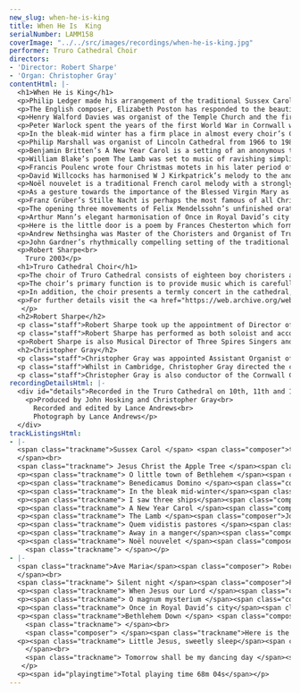 ```yaml
---
new_slug: when-he-is-king
title: When He Is  King
serialNumber: LAMM158
coverImage: "../../src/images/recordings/when-he-is-king.jpg"
performer: Truro Cathedral Choir
directors:
- 'Director: Robert Sharpe'
- 'Organ: Christopher Gray'
contentHtml: |-
  <h1>When He is King</h1>
  <p>Philip Ledger made his arrangement of the traditional Sussex Carol melody for broadcast in the Festival of Nine Lessons and Carols from King’s College, Cambridge where he was Director of Music in the 1970s. The very first Festival of Nine Lessons and Carols actually took place in Truro Cathedral under the direction of Archbishop Benson and was later simplified for use in King’s College in 1918. It continues annually in Truro, recently expanding because of popular demand, to two services each year. Sir Philip’s arrangement combines a sparkling organ accompaniment with different combinations of voices culminating with a strong unison verse with descant.</p>
  <p>The English composer, Elizabeth Poston has responded to the beautiful words of the American text, Jesus Christ the Apple Tree, in her haunting setting. The anonymous words were published in New Hampshire in 1784 and Poston’s setting frames verses for high voices (treble and alto) and for four parts with two verses sung by the trebles alone.</p>
  <p>Henry Walford Davies was organist of the Temple Church and the first director of BBC radio choral broadcasts. A renowned trainer of boys’ voices, the extended setting of O little town of Bethlehem begins with a recitative for treble or tenor voice followed by two verses for boys’ voices only with organ. Walford Davies punctuates the text differently in verse two from the better-known hymn version of the carol and assigns verse three to unaccompanied full choir with a short codetta for the organ.</p>
  <p>Peter Warlock spent the years of the first World War in Cornwall with fellow pacifist D H Lawrence. Benedicamus Domino dates from that period; the fifteenth century poem is set boisterously, suggesting brass writing. The later Bethlehem Down won a Daily Telegraph carol competition; it is a rich but delicate setting of the calm acceptance of Warlock’s friend, Bruce Blunt’s, poem.</p>
  <p>In the bleak-mid winter has a firm place in almost every choir’s Christmas repertoire and Harold Darke’s 1911 setting of Christina Rossetti’s poem uses both treble and tenor solo voices alternating with unaccompanied full choir. The climax at “give my heart” shows real sensitivity to the theological ideas behind the text.</p>
  <p>Philip Marshall was organist of Lincoln Cathedral from 1966 to 1986 and especially renowned for his compositions and organ improvisations. This witty setting of the traditional English carol, I saw three ships, has a jaunty organ accompaniment and sets the verses for alternating boys’ and men’s voices, including a barber-shop-style verse with solo counter-tenor and men’s voice accompaniment.</p>
  <p>Benjamin Britten’s A New Year Carol is a setting of an anonymous text which Walter de le Mare included in his collection Tom Tiddler’s Ground. The piece is taken from Britten’s collection Friday Afternoons which was composed for his brother’s preparatory school in Prestatyn. Its text is particularly suitable liturgically for the festival of the Baptism of Christ on the Sunday following Epiphany.</p>
  <p>William Blake’s poem The Lamb was set to music of ravishing simplicity by John Tavener as a commission for the Festival of Nine Lessons and Carols at King’s College. Its beauty of effect has earned it an established place as one of the most frequently performed contemporary carols.</p>
  <p>Francis Poulenc wrote four Christmas motets in his later period of composition. His music is deliberately provocative and delights in seeking out new textures and colours. He ignores the natural rhythm and accentuation of the Latin text and thereby achieves a completely new perspective on the familiar words and their meaning. In Quem vidistis something of the eagerness of the shepherds to share in the joy of the birth of Christ is portrayed, whilst O magnum mysterium conveys a hushed sense of awe at the mystery of the incarnation.</p>
  <p>David Willcocks has harmonised W J Kirkpatrick’s melody to the anonymous words, Away in a manger in a simple, under-stated style which matches perfectly the text. The flowing harmony conveys a sense of the stillness into which the baby Jesus was born.</p>
  <p>Noël nouvelet is a traditional French carol melody with a strongly modal feel, and is here heard in Stephen Jackson’s arrangement made for the choir of St Peter-ad-Vincula at Her Majesty’s Tower of London. The opening and closing verses for trebles surround some very colourful harmonisations of the tune which, together with the kaleidoscopic organ accompaniment, owe much to the twentieth century French school of organ writing.</p>
  <p>As a gesture towards the importance of the Blessed Virgin Mary as mother of Jesus, the sixteenth-century composer Robert Parsons’ setting of Ave Maria is included in this collection. In the rich five-part writing, Parsons creates the effect of a litany by giving the highest part a simple repeated phrase, each entry being one degree higher in pitch. Only part of the familiar text is set (Parsons omits the reference to Jesus after “fruit of thy womb” and to the mother of God). There is a hidden honour to Mary, Queen of Scots and her son James, despite the fact that Parsons was employed by Elizabeth I at the Chapel Royal.</p>
  <p>Franz Grüber’s Stille Nacht is perhaps the most famous of all Christmas songs and is strongly evocative of an Austrian country Christmas in the early nineteenth century. Simon Morley was Assistant Organist at Truro Cathedral from 1991-2000 and made this luscious arrangement for the choir during that period.</p>
  <p>The opening three movements of Felix Mendelssohn’s unfinished oratorio Christus have become firm favourites in the cathedral repertoire and form a substantial anthem for the Epiphany season. After the opening recitative, three solo male voices represent the magi asking where they can find the new-born Jesus. The chorus There shall a star opens quietly but then builds to strongly chordal writing for the words “and dash in pieces princes and nations”. In the closing section, Mendelssohn incorporates the chorale tune “How brightly shines the morning star”.</p>
  <p>Arthur Mann’s elegant harmonisation of Once in Royal David’s city is sung all over the world at Christmas each year. In this performance, the tune is sung by a treble soloist in verse one, with the full choir singing unaccompanied in verse two; this is how it is heard each year at the beginning of the Festival of Nine Lessons and Carols in Truro and elsewhere. David Willcocks’ magnificent organ arrangement and descant for the last verse has also become a classic part of the Christmas repertoire of choirs.</p>
  <p>Here is the little door is a poem by Frances Chesterton which formed one of four celebrated carol-anthems composed by Herbert Howells. The harmonic language and texture superbly convey the meaning of the words of this Epiphany-tide carol and, in particular, the closing bars are one of Howells’ most moving passages of writing.</p>
  <p>Andrew Nethsingha was Master of the Choristers and Organist of Truro Cathedral from 1994 to 2002, during which period the cathedral choir undertook numerous tours, broadcasts and recordings to great acclaim. His suave harmonisation of the traditional Czech carol Rocking particularly suits the warm acoustic of the Cathedral.</p>
  <p>John Gardner’s rhythmically compelling setting of the traditional text Tomorrow shall be dancing day has an irresistible lilt. Gardner has used jazz techniques in a number of his compositions and here the syncopated energy ensures that the work remains a great favourite each Christmas. The concluding organ chords lead into the closing words with the magnificent splendour of the Truro Father Willis organ’s tutti.</p>
  <p>Robert Sharpe<br>
    Truro 2003</p>
  <h1>Truro Cathedral Choir</h1>
  <p>The choir of Truro Cathedral consists of eighteen boy choristers and twelve gentlemen. At the present time, there are seven lay vicars and five choral scholars; the lay vicars reside locally and have employment in or around Truro in addition to their duties at the cathedral and the choral scholars spend a year in Truro either before or after higher education. The choristers are all educated at Polwhele House School, to which they receive generous scholarships from the cathedral.</p>
  <p>The choir’s primary function is to provide music which is carefully integrated with the magnificent ceremonial and liturgical excellence which characterises the Cathedral’s worship. Each week there are six choral services comprising Sung Mass and Evensong each Sunday and either Evensong or Solemn Mass on four weekdays. The music for these services is chosen to complement the liturgical themes of each season or festival.</p>
  <p>In addition, the choir presents a termly concert in the cathedral, and regularly sings in other venues around the Duchy of Cornwall carrying the mission of the cathedral out into the diocese. The choristers take part in a flourishing outreach project each term, going out to local schools with their music before hosting the school choirs for a concert of their own in the cathedral. The choir records and broadcasts regularly and every other year undertakes a major international tour.</p>
  <p>For further details visit the <a href="https://web.archive.org/web/20120720021222/http://www.trurocathedral.org.uk/"> Truro Cathedral Website</a>.<br>
   </p>
  <h2>Robert Sharpe</h2>
  <p class="staff">Robert Sharpe took up the appointment of Director of Music and Organist of Truro Cathedral in September 2002, having previously held the post of Assistant Organist at Lichfield Cathedral. Prior to this, he held organ scholarships at St Alban’s Abbey, working with Barry Rose and at Exeter College, Oxford, where he was responsible for training the men and boys choir.</p>
  <p class="staff">Robert Sharpe has performed as both soloist and accompanist on television and radio, working with Andrew Lumsden and the choir of Lichfield Cathedral and with Paul Spicer and the Birmingham Bach Choir. This is his seventh CD recording. His solo debut recording, Sounds Majestic, has received much acclaim from the critics in Gramophone and other musical journals. Robert Sharpe studied the organ with Roger Bryan, the late Nicholas Danby and with David Sanger and performs frequently in concert. Future plans include a disc of music for Lent and Passiontide with the choir of Truro Cathedral.</p>
  <p>Robert Sharpe is also Musical Director of Three Spires Singers and Orchestra in Truro.</p>
  <h2>Christopher Gray</h2>
  <p class="staff">Christopher Gray was appointed Assistant Organist of Truro Cathedral in September 2000, having previously held organ scholarships at Pembroke College, Cambridge and at Guildford Cathedral. Born in Bangor, Northern Ireland, he was a boy chorister with the Gryphon Consort and subsequently Assistant Organist at St George’s Church, Belfast. During this period, he accompanied the choir on three recordings. Christopher Gray was appointed Assistant Organist of Truro Cathedral in September 2000, having previously held organ scholarships at Pembroke College, Cambridge and at Guildford Cathedral. Born in Bangor, Northern Ireland, he was a boy chorister with the Gryphon Consort and subsequently Assistant Organist at St George’s Church, Belfast. During this period, he accompanied the choir on three recordings.</p>
  <p class="staff">Whilst in Cambridge, Christopher Gray directed the choir of Pembroke College and undertook concerts and tours both in this country and in Switzerland, Finland, Estonia, Northern Ireland and Japan. He studied the organ with David Sanger and Nicolas Kynaston and subsequently with Margaret Phillips at the Royal College of Music where he was a prize winner. At Truro, as well as accompanying the choir for daily services and concerts, he has also broadcast with them on radio and television.</p>
  <p class="staff">Christopher Gray is also conductor of the Cornwall County Junior Choir and of St Mary’s Singers, the cathedral’s voluntary choir.</p>
recordingDetailsHtml: |-
  <div id="details">Recorded in the Truro Cathedral on 10th, 11th and 13th March 2003 by kind permission of the Dean and Chapter.
    <p>Produced by John Hosking and Christopher Gray<br>
      Recorded and edited by Lance Andrews<br>
      Photograph by Lance Andrews</p>
  </div>
trackListingsHtml:
- |-
  <span class="trackname">Sussex Carol </span> <span class="composer">traditional, arranged Philip Ledger<br>
  </span><br>
  <span class="trackname"> Jesus Christ the Apple Tree </span><span class="composer">Elizabeth Poston</span>
  <p><span class="trackname"> O little town of Bethlehem </span><span class="composer">Henry Walford Davies</span></p>
  <p><span class="trackname"> Benedicamus Domino </span><span class="composer">Peter Warlock</span></p>
  <p><span class="trackname"> In the bleak mid-winter</span><span class="composer"> Harold Darke</span></p>
  <p><span class="trackname"> I saw three ships</span><span class="composer"> traditional, arranged Philip Marshall</span></p>
  <p><span class="trackname"> A New Year Carol </span><span class="composer">Benjamin Britten</span></p>
  <p><span class="trackname"> The Lamb </span><span class="composer">John Tavener</span></p>
  <p><span class="trackname"> Quem vidistis pastores </span><span class="composer">Francis Poulenc</span></p>
  <p><span class="trackname"> Away in a manger</span><span class="composer"> W J Kirkpatrick, arranged David Willcocks</span></p>
  <p><span class="trackname"> Noël nouvelet </span><span class="composer"> traditional French, arranged Stephen Jackson</span><br>
    <span class="trackname"> </span></p>
- |-
  <span class="trackname">Ave Maria</span><span class="composer"> Robert Parsons<br>
  </span><br>
  <span class="trackname"> Silent night </span><span class="composer">Franz Grüber, arranged Simon Morley</span>
  <p><span class="trackname"> When Jesus our Lord </span><span class="composer">Felix Mendelssohn</span></p>
  <p><span class="trackname"> O magnum mysterium </span><span class="composer">Francis Poulenc</span></p>
  <p><span class="trackname"> Once in Royal David’s city</span><span class="composer"> melody H J Gauntlett, harmony A H Mann</span></p>
  <p><span class="trackname">Bethlehem Down </span> <span class="composer">Peter Warlock</span><br>
    <span class="trackname"> </span><br>
    <span class="composer"> </span><span class="trackname">Here is the little door </span> <span class="composer">Herbert Howells</span></p>
  <p><span class="trackname"> Little Jesus, sweetly sleep</span><span class="composer"> Czech melody, arranged Andrew Nethsingha<br>
    </span><br>
    <span class="trackname"> Tomorrow shall be my dancing day </span><span class="composer">John Gardner</span><br>
   </p>
  <p><span id="playingtime">Total playing time 68m 04s</span></p>
---
```


